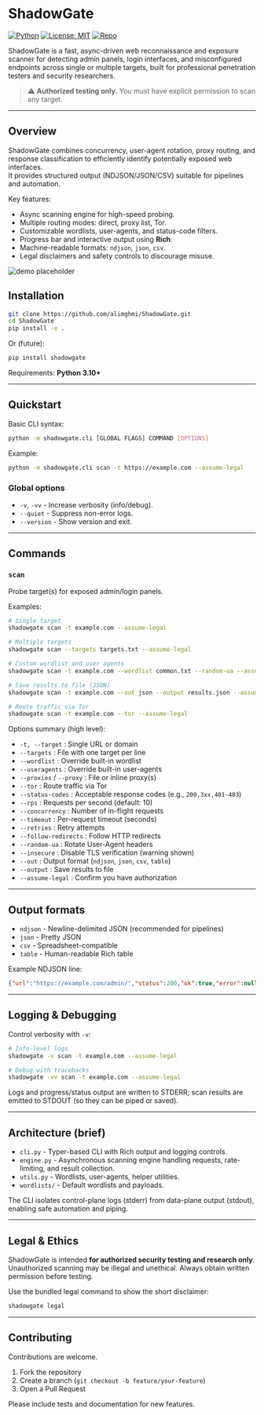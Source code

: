 # ShadowGate

[![Python](https://img.shields.io/badge/python-3.10%2B-blue.svg)](https://www.python.org/)
[![License: MIT](https://img.shields.io/badge/license-MIT-green.svg)](LICENSE)
[![Repo](https://img.shields.io/badge/github-alimghmi%2FShadowGate-lightgrey.svg)](https://github.com/alimghmi/ShadowGate)

ShadowGate is a fast, async-driven web reconnaissance and exposure scanner for detecting admin panels, login interfaces, and misconfigured endpoints across single or multiple targets, built for professional penetration testers and security researchers.

> ⚠️ **Authorized testing only.** You must have explicit permission to scan any target.

---

## Overview

ShadowGate combines concurrency, user-agent rotation, proxy routing, and response classification to efficiently identify potentially exposed web interfaces.  
It provides structured output (NDJSON/JSON/CSV) suitable for pipelines and automation.

Key features:
- Async scanning engine for high-speed probing.
- Multiple routing modes: direct, proxy list, Tor.
- Customizable wordlists, user-agents, and status-code filters.
- Progress bar and interactive output using **Rich**.
- Machine-readable formats: `ndjson`, `json`, `csv`.
- Legal disclaimers and safety controls to discourage misuse.


![demo placeholder](docs/demo.gif)


## Installation

```bash
git clone https://github.com/alimghmi/ShadowGate.git
cd ShadowGate
pip install -e .
```

Or (future):

```bash
pip install shadowgate
```

Requirements: **Python 3.10+**

---

## Quickstart

Basic CLI syntax:

```bash
python -m shadowgate.cli [GLOBAL FLAGS] COMMAND [OPTIONS]
```

Example:

```bash
python -m shadowgate.cli scan -t https://example.com --assume-legal
```

### Global options

- `-v`, `-vv` - Increase verbosity (info/debug).
- `--quiet` - Suppress non-error logs.
- `--version` - Show version and exit.

---

## Commands

### `scan`

Probe target(s) for exposed admin/login panels.

Examples:

```bash
# Single target
shadowgate scan -t example.com --assume-legal

# Multiple targets
shadowgate scan --targets targets.txt --assume-legal

# Custom wordlist and user agents
shadowgate scan -t example.com --wordlist common.txt --random-ua --assume-legal

# Save results to file (JSON)
shadowgate scan -t example.com --out json --output results.json --assume-legal

# Route traffic via Tor
shadowgate scan -t example.com --tor --assume-legal
```

Options summary (high level):

- `-t, --target` : Single URL or domain
- `--targets` : File with one target per line
- `--wordlist` : Override built-in wordlist
- `--useragents` : Override built-in user-agents
- `--proxies` / `--proxy` : File or inline proxy(s)
- `--tor` : Route traffic via Tor
- `--status-codes` : Acceptable response codes (e.g., `200,3xx,401-403`)
- `--rps` : Requests per second (default: 10)
- `--concurrency` : Number of in-flight requests
- `--timeout` : Per-request timeout (seconds)
- `--retries` : Retry attempts
- `--follow-redirects` : Follow HTTP redirects
- `--random-ua` : Rotate User-Agent headers
- `--insecure` : Disable TLS verification (warning shown)
- `--out` : Output format (`ndjson`, `json`, `csv`, `table`)
- `--output` : Save results to file
- `--assume-legal` : Confirm you have authorization

---

## Output formats

- `ndjson` - Newline-delimited JSON (recommended for pipelines)
- `json` - Pretty JSON
- `csv` - Spreadsheet-compatible
- `table` - Human-readable Rich table

Example NDJSON line:

```json
{"url":"https://example.com/admin/","status":200,"ok":true,"error":null,"elapsed":0.123}
```

---

## Logging & Debugging

Control verbosity with `-v`:

```bash
# Info-level logs
shadowgate -v scan -t example.com --assume-legal

# Debug with tracebacks
shadowgate -vv scan -t example.com --assume-legal
```

Logs and progress/status output are written to STDERR; scan results are emitted to STDOUT (so they can be piped or saved).

---

## Architecture (brief)

- `cli.py` - Typer-based CLI with Rich output and logging controls.
- `engine.py` - Asynchronous scanning engine handling requests, rate-limiting, and result collection.
- `utils.py` - Wordlists, user-agents, helper utilities.
- `wordlists/` - Default wordlists and payloads.

The CLI isolates control-plane logs (stderr) from data-plane output (stdout), enabling safe automation and piping.

---

## Legal & Ethics

ShadowGate is intended **for authorized security testing and research only**. Unauthorized scanning may be illegal and unethical. Always obtain written permission before testing.

Use the bundled legal command to show the short disclaimer:

```bash
shadowgate legal
```

---

## Contributing

Contributions are welcome.

1. Fork the repository
2. Create a branch (`git checkout -b feature/your-feature`)
3. Open a Pull Request

Please include tests and documentation for new features.
